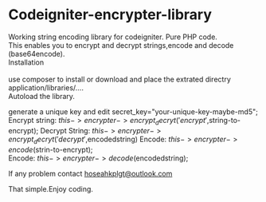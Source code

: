 # Codeigniter-encrypter-library
Working string encoding library for codeigniter. Pure PHP code.<br/>
This enables you to encrypt and decrypt strings,encode and decode (base64encode).<br/>
Installation<br/><br/>
use composer to install or download and place the extrated directry application/libraries/....<br/>
Autoload the library.<br/>

generate a unique key and edit secret_key="your-unique-key-maybe-md5";
Encrypt string: $this->encrypter->encrypt_decryt('encrypt',$string-to-encrypt);
Decrypt String: $this->encrypter->encrypt_decryt('decrypt',$encodedstring)
Encode: $this->encrypter->encode($strin-to-encrypt);<br/>
Encode: $this->encrypter->decode($encodedstring);<br/>

If any problem contact hoseahkplgt@outlook.com<br/>

That simple.Enjoy coding.
